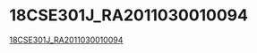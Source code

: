 # 18CSE301J_RA2011030010094
<a href="https://sudhersankv.github.io/18CSE301J_RA2011030010094/">18CSE301J_RA2011030010094</a>
